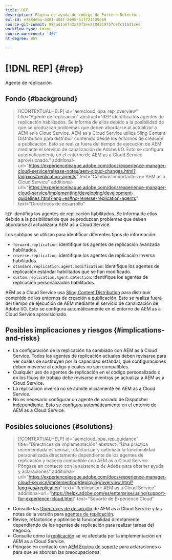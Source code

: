 ```yaml
---
title: REP
description: Página de ayuda de código de Pattern Detector.
exl-id: e788deba-a301-404f-8e90-51f721409e69
source-git-commit: 982ad1a6f43a29f2ee2284219757c8fc11b31ce0
workflow-type: tm+mt
source-wordcount: '407'
ht-degree: 95%

---
```


# [!DNL REP] {#rep}

Agente de replicación

## Fondo {#background}

>[!CONTEXTUALHELP]
>id="aemcloud_bpa_rep_overview"
>title="Agente de replicación"
>abstract="REP identifica los agentes de replicación habilitados. Se informa de ellos debido a la posibilidad de que se produzcan problemas que deben abordarse al actualizar a AEM as a Cloud Service. AEM as a Cloud Service utiliza Sling Content Distribution para distribuir contenido desde los entornos de creación a publicación. Esto se realiza fuera del tiempo de ejecución de AEM mediante el servicio de canalización de Adobe I/O. Esto se configura automáticamente en el entorno de AEM as a Cloud Service aprovisionado."
>additional-url="https://experienceleague.adobe.com/docs/experience-manager-cloud-service/release-notes/aem-cloud-changes.html?lang=es#replication-agents" text="Cambios importantes en AEM as a Cloud Service"
>additional-url="https://experienceleague.adobe.com/docs/experience-manager-cloud-service/implementing/developing/development-guidelines.html?lang=es#no-reverse-replication-agents" text="Directrices de desarrollo"

`REP` identifica los agentes de replicación habilitados. Se informa de ellos debido a la posibilidad de que se produzcan problemas que deben abordarse al actualizar a AEM as a Cloud Service.

Los subtipos se utilizan para identificar diferentes tipos de información:

* `forward.replication`: identifique los agentes de replicación avanzada habilitados.
* `reverse.replication`: identifique los agentes de replicación inversa habilitados.
* `standard.replication.agent.modification`: identifique los agentes de replicación estándar habilitados que se han modificado.
* `custom.replication.agent.detection`: identifique los agentes de replicación personalizados habilitados.

AEM as a Cloud Service usa [Sling Content Distribution](https://sling.apache.org/documentation/bundles/content-distribution.html) para distribuir contenido de los entornos de creación a publicación. Esto se realiza fuera del tiempo de ejecución de AEM mediante el servicio de canalización de Adobe I/O. Esto se configura automáticamente en el entorno de AEM as a Cloud Service aprovisionado.

## Posibles implicaciones y riesgos {#implications-and-risks}

* La configuración de la replicación ha cambiado con AEM as a Cloud Service. Todos los agentes de replicación actuales deben revisarse para ver cuáles se sustituyen por la capacidad estándar, qué configuraciones deben moverse al código y cuáles no son compatibles.
* Cualquier uso de agentes de replicación en el código personalizado o en los flujos de trabajo debe revisarse mientras se actualiza a AEM as a Cloud Service.
* La replicación inversa no se admite inicialmente en AEM as a Cloud Service.
* No es necesario configurar un agente de vaciado de Dispatcher independiente. Esto se configura automáticamente en el entorno de AEM as a Cloud Service.

## Posibles soluciones {#solutions}

>[!CONTEXTUALHELP]
>id="aemcloud_bpa_rep_guidance"
>title="Directrices de implementación"
>abstract="Una práctica recomendada es revisar, refactorizar y optimizar la funcionalidad personalizada directamente dependiente de los agentes de replicación y hacerla compatible con AEM as a Cloud Service. Póngase en contacto con la asistencia de Adobe para obtener ayuda y aclaraciones"
>additional-url="https://experienceleague.adobe.com/docs/experience-manager-cloud-service/implementing/deploying/overview.html?lang=es#replication" text="Replicación: AEM as a Cloud Service"
>additional-url="https://helpx.adobe.com/es/enterprise/using/support-for-experience-cloud.html" text="Soporte de Experience Cloud"

* Consulte las [Directrices de desarrollo](https://experienceleague.adobe.com/docs/experience-manager-cloud-service/implementing/developing/development-guidelines.html?lang=es#no-reverse-replication-agents) de AEM as a Cloud Service y las notas de la versión para [agentes de replicación](https://experienceleague.adobe.com/docs/experience-manager-cloud-service/release-notes/aem-cloud-changes.html?lang=es#replication-agents).
* Revise, refactorice y optimice la funcionalidad directamente dependiendo de los agentes de replicación para realizar tareas del negocio.
* Consulte cómo la [replicación](https://experienceleague.adobe.com/docs/experience-manager-cloud-service/implementing/deploying/overview.html?lang=es#replication) se ve afectada por la implementación en AEM as a Cloud Service.
* Póngase en contacto con [AEM Equipo de soporte](https://helpx.adobe.com/es/enterprise/using/support-for-experience-cloud.html) para aclaraciones o para que se aborden las preocupaciones.

